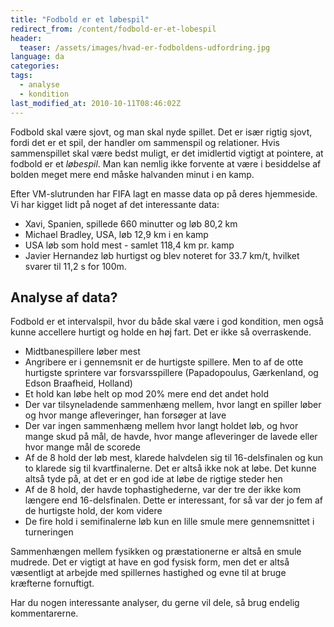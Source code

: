 ```yaml
---
title: "Fodbold er et løbespil"
redirect_from: /content/fodbold-er-et-lobespil
header:
  teaser: /assets/images/hvad-er-fodboldens-udfordring.jpg
language: da
categories:
tags:
  - analyse
  - kondition
last_modified_at: 2010-10-11T08:46:02Z
---
```


Fodbold skal være sjovt, og man skal nyde spillet. Det er især rigtig sjovt, fordi det er et spil, der handler om sammenspil og relationer. Hvis sammenspillet skal være bedst muligt, er det imidlertid vigtigt at pointere, at fodbold er et _løbespil_. Man kan nemlig ikke forvente at være i besiddelse af bolden meget mere end måske halvanden minut i en kamp.

Efter VM-slutrunden har FIFA lagt en masse data op på deres hjemmeside. Vi har kigget lidt på noget af det interessante data:

- Xavi, Spanien, spillede 660 minutter og løb 80,2 km
- Michael Bradley, USA, løb 12,9 km i en kamp
- USA løb som hold mest - samlet 118,4 km pr. kamp
- Javier Hernandez løb hurtigst og blev noteret for 33.7 km/t, hvilket svarer til 11,2 s for 100m.

Analyse af data?
----------------

Fodbold er et intervalspil, hvor du både skal være i god kondition, men også kunne accellere hurtigt og holde en høj fart. Det er ikke så overraskende.

- Midtbanespillere løber mest
- Angribere er i gennemsnit er de hurtigste spillere. Men to af de otte hurtigste sprintere var forsvarsspillere (Papadopoulus, Gærkenland, og Edson Braafheid, Holland)
- Et hold kan løbe helt op mod 20% mere end det andet hold
- Der var tilsyneladende sammenhæng mellem, hvor langt en spiller løber og hvor mange afleveringer, han forsøger at lave
- Der var ingen sammenhæng mellem hvor langt holdet løb, og hvor mange skud på mål, de havde, hvor mange afleveringer de lavede eller hvor mange mål de scorede
- Af de 8 hold der løb mest, klarede halvdelen sig til 16-delsfinalen og kun to klarede sig til kvartfinalerne. Det er altså ikke nok at løbe. Det kunne altså tyde på, at det er en god ide at løbe de rigtige steder hen
- Af de 8 hold, der havde tophastighederne, var der tre der ikke kom længere end 16-delsfinalen. Dette er interessant, for så var der jo fem af de hurtigste hold, der kom videre
- De fire hold i semifinalerne løb kun en lille smule mere gennemsnittet i turneringen

Sammenhængen mellem fysikken og præstationerne er altså en smule mudrede. Det er vigtigt at have en god fysisk form, men det er altså væsentligt at arbejde med spillernes hastighed og evne til at bruge kræfterne fornuftigt.

Har du nogen interessante analyser, du gerne vil dele, så brug endelig kommentarerne.
